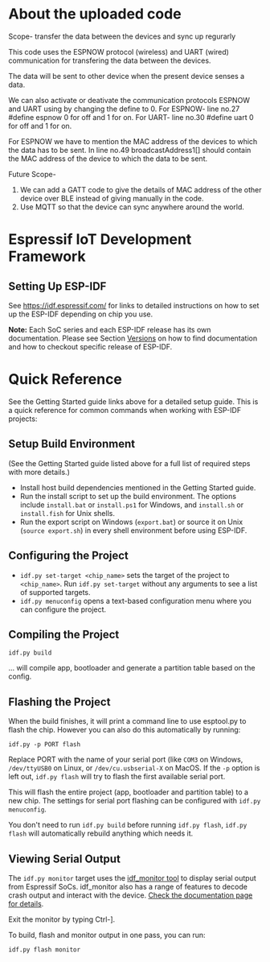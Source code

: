 # About the uploaded code
Scope- transfer the data between the devices and sync up regurarly

This code uses the ESPNOW protocol (wireless) and UART (wired) communication for transfering the data between the devices.

The data will be sent to other device when the present device senses a data.

We can also activate or deativate the communication protocols ESPNOW and UART using by changing the define to 0.
 For ESPNOW-
     line no.27 #define espnow 0 for off and 1 for on.
 For UART-
     line no.30 #define uart 0 for off and 1 for on.

For ESPNOW we have to mention the MAC address of the devices to which the data has to be sent.
  In line no.49 broadcastAddress1[] should contain the MAC address of the device to which the data to be sent.
  
Future Scope-
1. We can add a GATT code to give the details of MAC address of the other device over BLE instead of giving manually in the code.
2. Use MQTT so that the device can sync anywhere around the world.
# Espressif IoT Development Framework

## Setting Up ESP-IDF

See https://idf.espressif.com/ for links to detailed instructions on how to set up the ESP-IDF depending on chip you use.

**Note:** Each SoC series and each ESP-IDF release has its own documentation. Please see Section [Versions](https://docs.espressif.com/projects/esp-idf/en/latest/esp32/versions.html) on how to find documentation and how to checkout specific release of ESP-IDF.

# Quick Reference

See the Getting Started guide links above for a detailed setup guide. This is a quick reference for common commands when working with ESP-IDF projects:

## Setup Build Environment

(See the Getting Started guide listed above for a full list of required steps with more details.)

* Install host build dependencies mentioned in the Getting Started guide.
* Run the install script to set up the build environment. The options include `install.bat` or `install.ps1` for Windows, and `install.sh` or `install.fish` for Unix shells.
* Run the export script on Windows (`export.bat`) or source it on Unix (`source export.sh`) in every shell environment before using ESP-IDF.

## Configuring the Project

* `idf.py set-target <chip_name>` sets the target of the project to `<chip_name>`. Run `idf.py set-target` without any arguments to see a list of supported targets.
* `idf.py menuconfig` opens a text-based configuration menu where you can configure the project.

## Compiling the Project

`idf.py build`

... will compile app, bootloader and generate a partition table based on the config.

## Flashing the Project

When the build finishes, it will print a command line to use esptool.py to flash the chip. However you can also do this automatically by running:

`idf.py -p PORT flash`

Replace PORT with the name of your serial port (like `COM3` on Windows, `/dev/ttyUSB0` on Linux, or `/dev/cu.usbserial-X` on MacOS. If the `-p` option is left out, `idf.py flash` will try to flash the first available serial port.

This will flash the entire project (app, bootloader and partition table) to a new chip. The settings for serial port flashing can be configured with `idf.py menuconfig`.

You don't need to run `idf.py build` before running `idf.py flash`, `idf.py flash` will automatically rebuild anything which needs it.

## Viewing Serial Output

The `idf.py monitor` target uses the [idf_monitor tool](https://docs.espressif.com/projects/esp-idf/en/latest/get-started/idf-monitor.html) to display serial output from Espressif SoCs. idf_monitor also has a range of features to decode crash output and interact with the device. [Check the documentation page for details](https://docs.espressif.com/projects/esp-idf/en/latest/get-started/idf-monitor.html).

Exit the monitor by typing Ctrl-].

To build, flash and monitor output in one pass, you can run:

`idf.py flash monitor`
